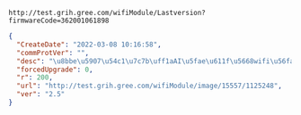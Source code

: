 `http://test.grih.gree.com/wifiModule/Lastversion?firmwareCode=362001061898`

```json
{
  "CreateDate": "2022-03-08 10:16:58",
  "commProtVer": "",
  "desc": "\u8bbe\u5907\u54c1\u7c7b\uff1aAI\u5fae\u611f\u5668wifi\u56fa\u4ef6\r\n\u66f4\u65b0\u539f\u56e0\uff1a\u5b8b\u9662\u529e\u516c\u5ba4\u56fa\u4ef6\u5347\u7ea7\u4f7f\u7528\r\n\u8d1f\u8d23\u4eba\uff1a\u664f\u7ae0\u7ae0",
  "forcedUpgrade": 0,
  "r": 200,
  "url": "http://test.grih.gree.com/wifiModule/image/15557/1125248",
  "ver": "2.5"
}
```
